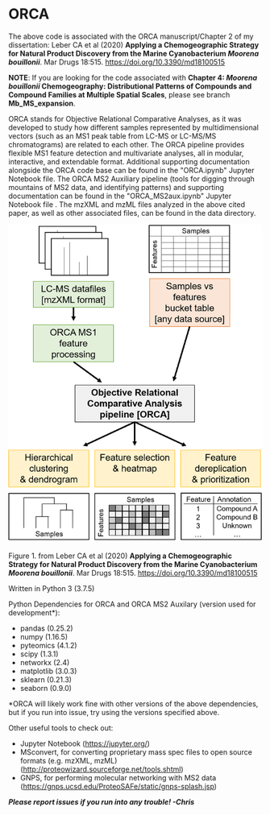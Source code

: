 # ORCA
The above code is associated with the ORCA manuscript/Chapter 2 of my dissertation: Leber CA et al (2020) **Applying a Chemogeographic Strategy for Natural Product Discovery from the Marine Cyanobacterium *Moorena bouillonii***. Mar Drugs 18:515. https://doi.org/10.3390/md18100515

**NOTE**: If you are looking for the code associated with **Chapter 4: *Moorena bouillonii* Chemogeography: Distributional Patterns of Compounds and Compound Families at Multiple Spatial Scales**, please see branch **Mb_MS_expansion**.

ORCA stands for Objective Relational Comparative Analyses, as it was developed to study how different samples represented by multidimensional vectors (such as an MS1 peak table from LC-MS or LC-MS/MS chromatograms) are related to each other. The ORCA pipeline provides flexible MS1 feature detection and multivariate analyses, all in modular, interactive, and extendable format. Additional supporting documentation alongside the ORCA code base can be found in the "ORCA.ipynb" Jupyter Notebook file. The ORCA MS2 Auxiliary pipeline (tools for digging through mountains of MS2 data, and identifying patterns) and supporting documentation can be found in the "ORCA_MS2aux.ipynb" Jupyter Notebook file . The mzXML and mzML files analyzed in the above cited paper, as well as other associated files, can be found in the data directory.

![ORCA diagram](https://github.com/c-leber/ORCA/blob/master/ORCA_diagram.png)

Figure 1. from Leber CA et al (2020) **Applying a Chemogeographic Strategy for Natural Product Discovery from the Marine Cyanobacterium *Moorena bouillonii***. Mar Drugs 18:515. https://doi.org/10.3390/md18100515


Written in Python 3 (3.7.5)

Python Dependencies for ORCA and ORCA MS2 Auxilary (version used for development*):
- pandas (0.25.2)
- numpy (1.16.5)
- pyteomics (4.1.2)
- scipy (1.3.1)
- networkx (2.4)
- matplotlib (3.0.3) 
- sklearn (0.21.3)
- seaborn (0.9.0)

*ORCA will likely work fine with other versions of the above dependencies, but if you run into issue, try using the versions specified above.


Other useful tools to check out:
- Jupyter Notebook (https://jupyter.org/)
- MSconvert, for converting proprietary mass spec files to open source formats (e.g. mzXML, mzML) (http://proteowizard.sourceforge.net/tools.shtml)
- GNPS, for performing molecular networking with MS2 data (https://gnps.ucsd.edu/ProteoSAFe/static/gnps-splash.jsp)


***Please report issues if you run into any trouble! -Chris***

